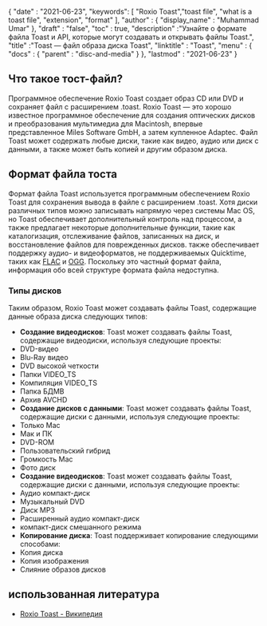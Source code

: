 {
  "date" : "2021-06-23",
  "keywords": [ "Roxio Toast","toast file", "what is a toast file", "extension", "format" ],
  "author" : {
    "display_name" : "Muhammad Umar"
},
  "draft" : "false",
 "toc" : true,
  "description" :"Узнайте о формате файла Toast и API, которые могут создавать и открывать файлы Toast.",
  "title" :"Toast — файл образа диска Toast",
  "linktitle" : "Toast",
  "menu" : {
    "docs" : {
      "parent" : "disc-and-media"
}
},
  "lastmod" : "2021-06-23"
}

## Что такое тост-файл?
Программное обеспечение Roxio Toast создает образ CD или DVD и сохраняет файл с расширением .toast. Roxio Toast — это хорошо известное программное обеспечение для создания оптических дисков и преобразования мультимедиа для Macintosh, впервые представленное Miles Software GmbH, а затем купленное Adaptec. Файл Toast может содержать любые диски, такие как видео, аудио или диск с данными, а также может быть копией и другим образом диска.

## Формат файла тоста
Формат файла Toast используется программным обеспечением Roxio Toast для сохранения вывода в файле с расширением .toast. Хотя диски различных типов можно записывать напрямую через системы Mac OS, но Toast обеспечивает дополнительный контроль над процессом, а также предлагает некоторые дополнительные функции, такие как каталогизация, отслеживание файлов, записанных на диск, и восстановление файлов для поврежденных дисков. также обеспечивает поддержку аудио- и видеоформатов, не поддерживаемых Quicktime, таких как [FLAC](/ru/audio/flac/) и [OGG](/ru/audio/ogg/). Поскольку это частный формат файла, информация обо всей структуре формата файла недоступна.
### Типы дисков
Таким образом, Roxio Toast может создавать файлы Toast, содержащие данные образа диска следующих типов:
- **Создание видеодисков**: Toast может создавать файлы Toast, содержащие видеодиски, используя следующие проекты:
- DVD-видео
- Blu-Ray видео
- DVD высокой четкости
- Папки VIDEO_TS
- Компиляция VIDEO_TS
- Папка БДМВ
- Архив AVCHD
- **Создание дисков с данными**: Toast может создавать файлы Toast, содержащие диски с данными, используя следующие проекты:
- Только Mac
- Мак и ПК
- DVD-ROM
- Пользовательский гибрид
- Громкость Mac
- Фото диск
- **Создание видеодисков**: Toast может создавать файлы Toast, содержащие диски с данными, используя следующие проекты:
- Аудио компакт-диск
- Музыкальный DVD
- Диск MP3
- Расширенный аудио компакт-диск
- компакт-диск смешанного режима
- **Копирование диска**: Toast поддерживает копирование следующими способами:
- Копия диска
- Копия изображения
- Слияние образов дисков



## использованная литература

* [Roxio Toast - Википедия](https://en.wikipedia.org/wiki/Roxio_Toast)


